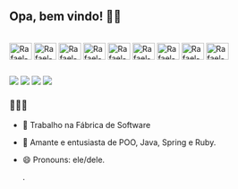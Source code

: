 ## Opa, bem vindo! 👋👋
<!-- <div align="center">
  <a href="https://github.com/DevRafaelSa">
  <img height="180em" src="https://github-readme-stats.vercel.app/api?username=DevRafaelSa&show_icons=true&theme=dracula&include_all_commits=true&count_private=true"/>
  <img height="180em" src="https://github-readme-stats.vercel.app/api/top-langs/?username=DevRafaelSa&layout=compact&langs_count=7&theme=dracula"/>
</div> -->
  
<div style="display: inline_block"><br>
  <img align="center" alt="Rafael-Java" height="30" width="40" src="https://cdn.jsdelivr.net/gh/devicons/devicon/icons/java/java-original.svg">
  <img align="center" alt="Rafael-Spring" height="30" width="40" src="https://cdn.jsdelivr.net/gh/devicons/devicon/icons/spring/spring-original-wordmark.svg" />
  <img align="center" alt="Rafael-Python" height="30" width="40" src="https://cdn.jsdelivr.net/gh/devicons/devicon/icons/python/python-original.svg" />
  <img align="center" alt="Rafael-Django" height="30" width="40" src="https://cdn.jsdelivr.net/gh/devicons/devicon/icons/django/django-plain.svg" />

  <img align="center" alt="Rafael-AngularJS" height="30" width="40" src="https://cdn.jsdelivr.net/gh/devicons/devicon/icons/angularjs/angularjs-original.svg" />
  <img img align="center" alt="Rafael-React" height="30" width="40" src="https://cdn.jsdelivr.net/gh/devicons/devicon/icons/react/react-original-wordmark.svg" />
  <img img align="center" alt="Rafael-PostgreSQL" height="30" width="40" src="https://cdn.jsdelivr.net/gh/devicons/devicon/icons/postgresql/postgresql-original.svg" />
  <img align="center" alt="Rafael-MySql" height="30" width="40"  src="https://cdn.jsdelivr.net/gh/devicons/devicon/icons/mysql/mysql-original-wordmark.svg" />
  <img align="center" alt="Rafael-Git" height="30" width="40" src="https://cdn.jsdelivr.net/gh/devicons/devicon/icons/git/git-original.svg" />
</div>

  
  
  ##
 
<div> 
  <a href="https://instagram.com/rafaelsanb" target="_blank"><img src="https://img.shields.io/badge/-Instagram-%23E4405F?style=for-the-badge&logo=instagram&logoColor=white" target="_blank"></a>
 	<a href = "mailto:sanunesrafael@gmail.com"><img src="https://img.shields.io/badge/Gmail-D14836?style=for-the-badge&logo=gmail&logoColor=white" target="_blank"></a>
  <a href="https://www.linkedin.com/in/rafaelsasantos" target="_blank"><img src="https://img.shields.io/badge/-LinkedIn-%230077B5?style=for-the-badge&logo=linkedin&logoColor=white" target="_blank"></a> 
  <a href="https://gitlab.com/DevRafaelSa" target="_blank"><img src="https://img.shields.io/badge/GitLab-330F63?style=for-the-badge&logo=gitlab&logoColor=white" target="_blank"></a> 
</div>


### 👋👋👋

- 🔭 Trabalho na Fábrica de Software
- 🌱 Amante e entusiasta de POO, Java, Spring e Ruby.
- 😄 Pronouns: ele/dele.

  .

